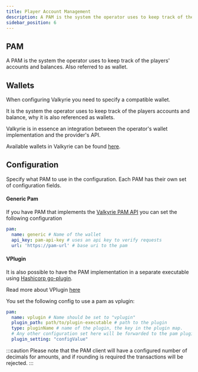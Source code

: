 ```yaml
---
title: Player Account Management
description: A PAM is the system the operator uses to keep track of the players' accounts and balances. Also referred to as wallet.
sidebar_position: 6
---
```


## PAM
A PAM is the system the operator uses to keep track of the players' accounts and balances. Also referred to as wallet.
## Wallets
When configuring Valkyrie you need to specify a compatible wallet.

It is the system the operator uses to keep track of the players accounts and balance, why it is also referenced as wallets.

Valkyrie is in essence an integration between the operator's wallet implementation and the provider's API.

Available wallets in Valkyrie can be found [here](/docs/wallet/valkyrie-pam/valkyrie-pam-api).

## Configuration
Specify what PAM to use in the configuration. Each PAM has their own set of configuration fields. 

#### Generic Pam
If you have PAM that implements the [Valkyrie PAM API](/docs/wallet/valkyrie-pam/valkyrie-pam-api) you can set the following configuration

```yaml
pam:
  name: generic # Name of the wallet
  api_key: pam-api-key # uses an api key to verify requests
  url: 'https://pam-url' # base uri to the pam
```
#### VPlugin
It is also possible to have the PAM implementation in a separate executable using [Hashicorp go-plugin](https://github.com/hashicorp/go-plugin).

Read more about VPlugin [here](/docs/wallet/vplugin/vplugin-introduction) 

You set the following config to use a pam as vplugin:
```yaml
pam:
  name: vplugin # Name should be set to "vplugin"
  plugin_path: path/to/plugin-executable # path to the plugin
  type: pluginName # name of the plugin, the key in the plugin map.
  # Any other configuration set here will be forwarded to the pam plugin in a map[string]any
  plugin_setting: "configValue"
```


:::caution
Please note that the PAM client will have a configured number of decimals for amounts, and
if rounding is required the transactions will be rejected.
:::